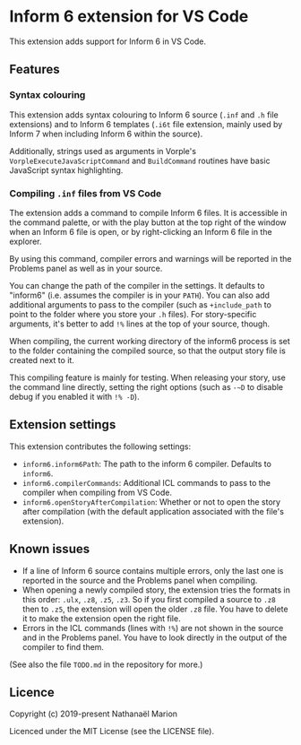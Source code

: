 # Inform 6 extension for VS Code

This extension adds support for Inform 6 in VS Code.

## Features

### Syntax colouring

This extension adds syntax colouring to Inform 6 source (`.inf` and `.h` file extensions) and to Inform 6 templates (`.i6t` file extension, mainly used by Inform 7 when including Inform 6 within the source).

Additionally, strings used as arguments in Vorple's `VorpleExecuteJavaScriptCommand` and `BuildCommand` routines have basic JavaScript syntax highlighting.

### Compiling `.inf` files from VS Code

The extension adds a command to compile Inform 6 files. It is accessible in the command palette, or with the play button at the top right of the window when an Inform 6 file is open, or by right-clicking an Inform 6 file in the explorer.

By using this command, compiler errors and warnings will be reported in the Problems panel as well as in your source.

You can change the path of the compiler in the settings. It defaults to "inform6" (i.e. assumes the compiler is in your `PATH`). You can also add additional arguments to pass to the compiler (such as `+include_path` to point to the folder where you store your `.h` files). For story-specific arguments, it's better to add `!%` lines at the top of your source, though.

When compiling, the current working directory of the inform6 process is set to the folder containing the compiled source, so that the output story file is created next to it.

This compiling feature is mainly for testing. When releasing your story, use the command line directly, setting the right options (such as `-~D` to disable debug if you enabled it with `!% -D`).

## Extension settings

This extension contributes the following settings:

- `inform6.inform6Path`: The path to the inform 6 compiler. Defaults to `inform6`.
- `inform6.compilerCommands`: Additional ICL commands to pass to the compiler when compiling from VS Code.
- `inform6.openStoryAfterCompilation`: Whether or not to open the story after compilation (with the default application associated with the file's extension).

## Known issues

- If a line of Inform 6 source contains multiple errors, only the last one is reported in the source and the Problems panel when compiling.
- When opening a newly compiled story, the extension tries the formats in this order: `.ulx`, `.z8`, `.z5`, `.z3`. So if you first compiled a source to `.z8` then to `.z5`, the extension will open the older `.z8` file. You have to delete it to make the extension open the right file.
- Errors in the ICL commands (lines with `!%`) are not shown in the source and in the Problems panel. You have to look directly in the output of the compiler to find them.

(See also the file `TODO.md` in the repository for more.)

## Licence

Copyright (c) 2019-present Nathanaël Marion

Licenced under the MIT License (see the LICENSE file).
